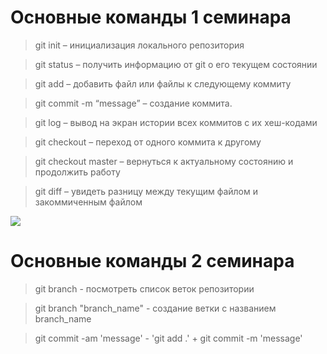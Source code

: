 # Основные команды 1 семинара 
>git init – инициализация локального репозитория

>git status – получить информацию от git о его текущем состоянии

>git add – добавить файл или файлы к следующему коммиту

>git commit -m “message” – создание коммита.

>git log – вывод на экран истории всех коммитов с их хеш-кодами

>git checkout – переход от одного коммита к другому

>git checkout master – вернуться к актуальному состоянию и продолжить работу

>git diff – увидеть разницу между текущим файлом и закоммиченным файлом

![](https://blog.facialix.com/wp-content/uploads/2021/03/what-is-git-most-useful-git-commands.jpg)

# Основные команды 2 семинара 

> git branch - посмотреть список веток репозитории

> git branch "branch_name" - создание ветки с названием branch_name 

>git commit -am 'message' - 'git add .' + git commit -m 'message'